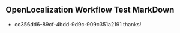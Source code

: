 ## OpenLocalization Workflow Test MarkDown
* cc356dd6-89cf-4bdd-9d9c-909c351a2191 thanks!

<!--HONumber=Jul16_HO3-->


